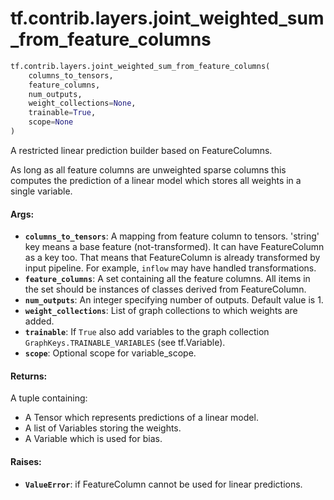 <div itemscope itemtype="http://developers.google.com/ReferenceObject">
<meta itemprop="name" content="tf.contrib.layers.joint_weighted_sum_from_feature_columns" />
<meta itemprop="path" content="Stable" />
</div>

# tf.contrib.layers.joint_weighted_sum_from_feature_columns

``` python
tf.contrib.layers.joint_weighted_sum_from_feature_columns(
    columns_to_tensors,
    feature_columns,
    num_outputs,
    weight_collections=None,
    trainable=True,
    scope=None
)
```

A restricted linear prediction builder based on FeatureColumns.

As long as all feature columns are unweighted sparse columns this computes the
prediction of a linear model which stores all weights in a single variable.

#### Args:

* <b>`columns_to_tensors`</b>: A mapping from feature column to tensors. 'string' key
    means a base feature (not-transformed). It can have FeatureColumn as a
    key too. That means that FeatureColumn is already transformed by input
    pipeline. For example, `inflow` may have handled transformations.
* <b>`feature_columns`</b>: A set containing all the feature columns. All items in the
    set should be instances of classes derived from FeatureColumn.
* <b>`num_outputs`</b>: An integer specifying number of outputs. Default value is 1.
* <b>`weight_collections`</b>: List of graph collections to which weights are added.
* <b>`trainable`</b>: If `True` also add variables to the graph collection
    `GraphKeys.TRAINABLE_VARIABLES` (see tf.Variable).
* <b>`scope`</b>: Optional scope for variable_scope.


#### Returns:

A tuple containing:

* A Tensor which represents predictions of a linear model.
* A list of Variables storing the weights.
* A Variable which is used for bias.


#### Raises:

* <b>`ValueError`</b>: if FeatureColumn cannot be used for linear predictions.